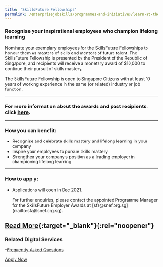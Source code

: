 ```yaml
---
title: 'SkillsFuture Fellowships'
permalink: /enterprisejobskills/programmes-and-initiatives/learn-at-the-workplace/skillsfuture-fellowships/
---
```


### Recognise your inspirational employees who champion lifelong learning

Nominate your exemplary employees for the SkillsFuture Fellowships to honour them as masters of skills and mentors of future talent. The SkillsFuture Fellowship is presented by the President of the Republic of Singapore, and recipients will receive a monetary award of $10,000 to continue their pursuit of skills mastery.<br><br>The SkillsFuture Fellowship is open to Singapore Citizens with at least 10 years of working experience in the same (or related) industry or job function.

---

### For more information about the awards and past recipients, click [here](https://www.skillsfuture.gov.sg/fellowships/2020).

---

### How you can benefit:

<ul><li> Recognise and celebrate skills mastery and lifelong learning in your company<br></li><li>Inspire your employees to pursue skills mastery<br></li><li>Strengthen your company's position as a leading employer in championing lifelong learning</li></ul>

---

### How to apply:

<ul><li> Applications will open in Dec 2021.<br><br>For further enquiries, please contact the appointed Programme Manager for the SkillsFuture Employer Awards at [sfa@snef.org.sg](mailto:sfa@snef.org.sg).</li></ul>

[Read More](https://www.skillsfuture.gov.sg/fellowships){:target="_blank"}{:rel="noopener"}
---

### Related Digital Services

-<a href="https://www.skillsfuture.gov.sg/fellowships" target="_blank" rel="noopener">Frequently Asked Questions</a>

<a class="btn" href="https://programmes.myskillsfuture.gov.sg/Fellowships/ProgrammeDetails.aspx" target="_blank" rel="noopener">Apply Now</a>
